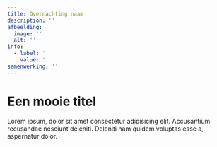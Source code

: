 ```yaml
---
title: Overnachting naam
description: ''
afbeelding:
  image: ''
  alt: ''
info:
  - label: ''
    value: ''
samenwerking: ''
---
```


# Een mooie titel

Lorem ipsum, dolor sit amet consectetur adipisicing elit. Accusantium recusandae nesciunt deleniti. Deleniti nam quidem voluptas esse a, aspernatur dolor.
